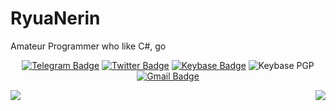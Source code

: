 # RyuaNerin

Amateur Programmer who like C#, go

<!--START_SECTION:waka-->
<!--END_SECTION:waka-->

<div align=center>

  [![Telegram Badge](https://img.shields.io/badge/-Telegram-2CA5E0?style=flat-square&logo=telegram&logoColor=white&link=https://t.me/unknown5766)](https://t.me/unknown5766)
  [![Twitter Badge](https://img.shields.io/badge/-Twitter-1DA1F2?style=flat-square&logo=twitter&logoColor=white&link=https://twitter.com/RyuaNerin)](https://twitter.com/RyuaNerin)
  [![Keybase Badge](https://img.shields.io/badge/-Keybase-33A0FF?style=flat-square&logo=keybase&logoColor=white&link=https://keybase.io/ryuanerin)](https://keybase.io/ryuanerin)
  ![Keybase PGP](https://img.shields.io/keybase/pgp/ryuanerin?style=flat-square)
  [![Gmail Badge](https://img.shields.io/badge/-Gmail-D14836?style=flat-square&logo=Gmail&logoColor=white&link=mailto:ryuanerin@gmail.com)](mailto:ryuanerin@gmail.com) 

</div>

<a href="https://github.com/RyuaNerin/portfolio">
  <img align="left" src="https://github-readme-stats.vercel.app/api/pin/?username=RyuaNerin&repo=portfolio" />
</a>
<a href="https://github.com/RyuaNerin/only-stackoverflow">
  <img align="right" src="https://github-readme-stats.vercel.app/api/pin/?username=RyuaNerin&repo=only-stackoverflow" />
</a>
